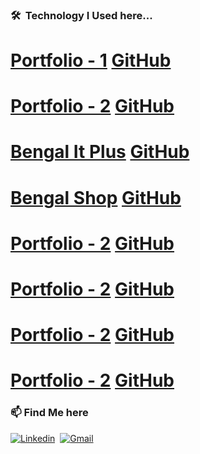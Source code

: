 ### 🛠 &nbsp;Technology I Used here...

# [Portfolio - 1](https://sunjid-dev.web.app/) [GitHub](https://github.com/sunjid-git/sunjid-hasan)
# [Portfolio - 2](https://sunjid-hasan.web.app/) [GitHub](https://github.com/sunjid-git/sunjid-portfolio-website)

# [Bengal It Plus](https://bengal-it-plus.web.app/) [GitHub](https://github.com/sunjid-git/bengal-it-plus)
# [Bengal Shop](https://bengalshop-buy.web.app/home) [GitHub](https://github.com/sunjid-git/bengal-shop-client)
# [Portfolio - 2](https://sunjid-hasan.web.app/) [GitHub](https://github.com/sunjid-git/sunjid-portfolio-website)
# [Portfolio - 2](https://sunjid-hasan.web.app/) [GitHub](https://github.com/sunjid-git/sunjid-portfolio-website)
# [Portfolio - 2](https://sunjid-hasan.web.app/) [GitHub](https://github.com/sunjid-git/sunjid-portfolio-website)
# [Portfolio - 2](https://sunjid-hasan.web.app/) [GitHub](https://github.com/sunjid-git/sunjid-portfolio-website)








### 📫 Find Me here
[![Linkedin](https://img.shields.io/badge/-LinkedIn-05122A?style=flat&logo=Linkedin&logoColor=blue)](https://www.linkedin.com/in/sunjid-in/)&nbsp;
[![Gmail](https://img.shields.io/badge/-Gmail-05122A?style=flat&logo=Gmail&logoColor=red)](mailto:sunjid.info@gmail.com)&nbsp;
